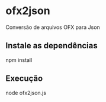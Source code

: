 # ofx2json

Conversão de arquivos OFX para Json

## Instale as dependências

npm install

## Execução

node ofx2json.js
